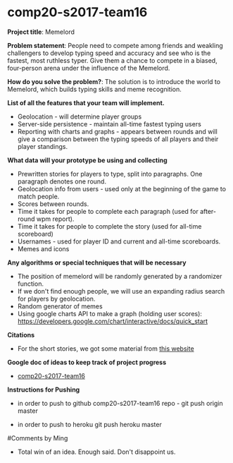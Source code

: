 # comp20-s2017-team16

**Project title**: Memelord

**Problem statement**: People need to compete among friends and weakling challengers to develop typing speed and accuracy and see who is the fastest, most ruthless typer. Give them a chance to compete in a biased, four-person arena under the influence of the Memelord.

**How do you solve the problem?**: The solution is to introduce the world to Memelord, which builds typing skills and meme recognition.

**List of all the features that your team will implement.**
- Geolocation - will determine player groups
- Server-side persistence - maintain all-time fastest typing users
- Reporting with charts and graphs - appears between rounds and will give a comparison between the typing speeds of all players and their player standings.

**What data will your prototype be using and collecting**
- Prewritten stories for players to type, split into paragraphs. One paragraph denotes one round.
- Geolocation info from users - used only at the beginning of the game to match people.
- Scores between rounds.
- Time it takes for people to complete each paragraph (used for after-round wpm report).
- Time it takes for people to complete the story (used for all-time scoreboard)
- Usernames - used for player ID and current and all-time scoreboards.
- Memes and icons

**Any algorithms or special techniques that will be necessary**
- The position of memelord will be randomly generated by a randomizer function.
- If we don't find enough people, we will use an expanding radius search for players by geolocation.
- Random generator of memes
- Using google charts API to make a graph (holding user scores): https://developers.google.com/chart/interactive/docs/quick_start

**Citations**
- For the short stories, we got some material from [this website](https://americanliterature.com/short-short-stories)

**Google doc of ideas to keep track of project progress**
- [comp20-s2017-team16](https://docs.google.com/document/d/18OMnvcgBvlVS1rK5fUxWYP8MLUX7bqMWWuFzS2qP-Lo/edit?usp=sharing)

**Instructions for Pushing**
- in order to push to github comp20-s2017-team16 repo -
    git push origin master

- in order to push to heroku
    git push heroku master

#Comments by Ming
* Total win of an idea. Enough said.  Don't disappoint us.
